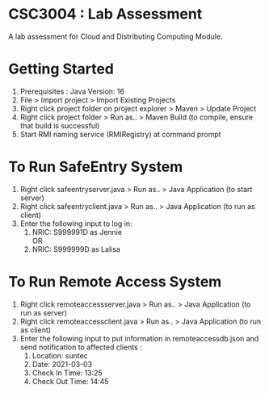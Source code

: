 # CSC3004 : Lab Assessment

A lab assessment for Cloud and Distributing Computing Module.

# Getting Started
1. Prerequisites : Java Version: 16
2. File > Import project > Import Existing Projects
3. Right click project folder on project explorer > Maven > Update Project
4. Right click project folder > Run as.. > Maven Build (to compile, ensure that build is successful)
5. Start RMI naming service (RMIRegistry) at command prompt

# To Run SafeEntry System
1. Right click safeentryserver.java > Run as.. > Java Application (to start server)
2. Right click safeentryclient.java > Run as.. > Java Application (to run as client)
3. Enter the following input to log in:
    1.  NRIC: S999991D as Jennie  
          OR 
    2. NRIC:  S999999D as Lalisa

# To Run Remote Access System
1. Right click remoteaccessserver.java > Run as.. > Java Application (to run as server)
2. Right click remoteaccessclient.java > Run as.. > Java Application (to run as client)
3. Enter the following input to put information in remoteaccessdb.json and send notification to affected clients :
    1. Location: suntec
    2. Date: 2021-03-03
    3. Check In Time: 13:25
    4. Check Out Time: 14:45

